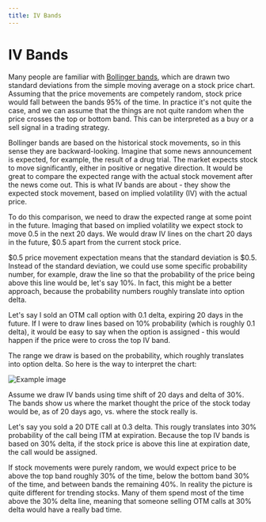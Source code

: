 ```yaml
---
title: IV Bands
---
```


# IV Bands

Many people are familiar with [Bollinger bands](https://en.wikipedia.org/wiki/Bollinger_Bands), which are drawn two standard deviations from the simple moving average on a stock price chart. Assuming that the price movements are competely random, stock price would fall between the bands 95% of the time. In practice it's not quite the case, and we can assume that the things are not quite random when the price crosses the top or bottom band. This can be interpreted as a buy or a sell signal in a trading strategy.

Bollinger bands are based on the historical stock movements, so in this sense they are backward-looking. Imagine that some news announcement is expected, for example, the result of a drug trial. The market expects stock to move significantly, either in positive or negative direction. It would be great to compare the expected range with the actual stock movement after the news come out. This is what IV bands are about - they show the expected stock movement, based on implied volatility (IV) with the actual price. 

To do this comparison, we need to draw the expected range at some point in the future. Imaging that based on implied volatility we expect stock to move 0.5 in the next 20 days. We would draw IV lines on the chart 20 days in the future, $0.5 apart from the current stock price.

$0.5 price movement expectation means that the standard deviation is $0.5. Instead of the standard deviation, we could use some specific probability number, for example, draw the line so that the probability of the price being above this line would be, let's say 10%. In fact, this might be a better approach, because the probability numbers roughly translate into option delta. 

Let's say I sold an OTM call option with 0.1 delta, expiring 20 days in the future. If I were to draw lines based on 10% probability (which is roughly 0.1 delta), it would be easy to say when the option is assigned - this would happen if the price were to cross the top IV band.

The range we draw is based on the probability, which roughly translates into option delta. So here is the way to interpret the chart:

![Example image](/images/aapl_iv_bands.png)

Assume we draw IV bands using time shift of 20 days and delta of 30%. The bands show us where the market thought the price of the stock today would be, as of 20 days ago, vs. where the stock really is.

Let's say you sold a 20 DTE call at 0.3 delta. This rougly translates into 30% probability of the call being ITM at expiration. Because the top IV bands is based on 30% delta, if the stock price is above this line at expiration date, the call would be assigned.

If stock movements were purely random, we would expect price to be above the top band roughly 30% of the time, below the bottom band 30% of the time, and between bands the remaining 40%. In reality the picture is quite different for trending stocks. Many of them spend most of the time above the 30% delta line, meaning that someone selling OTM calls at 30% delta would have a really bad time.